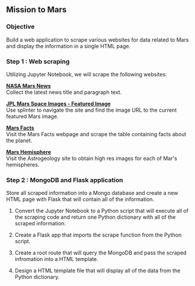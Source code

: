 ## Mission to Mars

### Objective
Build a web application to scrape various websites for data related to Mars and display the information in a single HTML page.

### Step 1 : Web scraping
Utilizing Jupyter Notebook, we will scrape the following websites:

<b><u>NASA Mars News</b></u><br>
Collect the latest news title and paragraph text.

<b><u>JPL Mars Space Images - Featured Image</b></u><br>
Use splinter to navigate the site and find the image URL to the current featured Mars image.

<b><u>Mars Facts</b></u><br>
Visit the Mars Facts webpage and scrape the table containing facts about the planet.

<b><u>Mars Hemisphere</b></u><br>
Visit the Astrogeology site to obtain high res images for each of Mar's hemispheres.

### Step 2 : MongoDB and Flask application
Store all scraped information into a Mongo database and create a new HTML page with Flask that will contain all of the information.

1. Convert the Jupyter Notebook to a Python script that will execute all of the scraping code and return one Python dictionary with all of the scraped information.

2. Create a Flask app that imports the scrape function from the Python script.

3. Create a root route that will query the MongoDB and pass the scraped infromation into a HTML template.

4. Design a HTML template file that will display all of the data from the Python dictionary.
